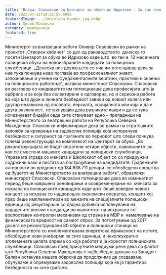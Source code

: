 ```yaml
---
title: 'Влада: Спасовски од Центарот за обука во Идризово - За вас почнува ново поглавје во професионалниот живот, бидете достојни и горди на професијата што ја одбравте - 11 ЈУЛИ 2023'
date: 2023-07-11T10:31:57.604Z
featuredImage: ../img/vlada-banner.jpg.webp
author: Филип Поповски
category: македонија
featured: true
---
```

Министерот за внатрешни работи Оливер Спасовски во рамки на проектот „Отворен кабинет“ со дел од раководството  денеска го посети Центарот за обука во Идризово каде што  во тек е  12 месечната полициска обука на новоизбраните кандидати за полициски службеници.
„Денеска низ дружењето со нив им потенцирав дека за нив тука почнува ново поглавје во професионалниот живот, запознавање и учење на фундаменталните вештини, практики и знаења на полициското работење“, истакна министерот Спасовски.
Спасовски во разговор со кандидатите им потенцираше дека професијата што ја одбрале и за која беа селектирани е одговорна, но и сериозна работа во која што дури и личната безбедност зависи од новиот колега или другар независно од половата, верската, социјалната или која и да е друга различност,  истакнувајќи дека разликите какви и да се тука исчезнуваат бидејќи овде сите стануваат едно – припадници на Министерството за внатрешни работи на Република Северна Македонија.
Спасовски информираше дека во рамки на стратешките заложби за креирање на задоволна полиција која испорачува безбедност и сигурност за граѓаните во периодот што следи почнува голема реконструкција на комплексот на Центарот за обука.
„Во реконструкцијата ќе бидат опфатени четири објекти, павиљоните  во кои се сместени машките кандидати за полициски службеници, Управната зграда со мензата и Школскиот објект со со придружни содржини како и пистата за постројување на кандидатите. Градежните активности во вредност од 184.838.711 денари  се обезбедени средства од буџетот на Министерството за внатрешни работи“, образложи министерот Спасовски.
Спасовски потенцираше дека во изминатиот период беше извршено реновирање и осовременување на  мензата за исхрана на полициските кандидати каде што  беше воведен новиот концепт за исхрана со надворешен економски оператор, концепт кој прво беше имплементиран во мензите на специјалните полициски единици кој резултираше со двојна добивка исполнување на зададените високи стандарди во квалитетот на исхраната со воспоставен контролен механизам од страна на МВР и  намалување на финансиската вредност на самиот оброк.
За потсетување од 2017 досега се реконструирани 80 објекти и полициски станици на Министерството со имплементирана енергетска ефикасност на истите, обезбедени нови униформи за сите единици, и неколкукратно зголемената целата опрема со која работат и ја користат полициските службеници.
Спасовски пред присутните медиуми рече дека со фактот што Република Северна Македонија е најбезбедна држава на Западен Балкан останува нашата обврска да продолжиме да создаваме, обучуваме и опремуваме задоволна полиција која ќе ја гарантира безбедноста на сите граѓани.
